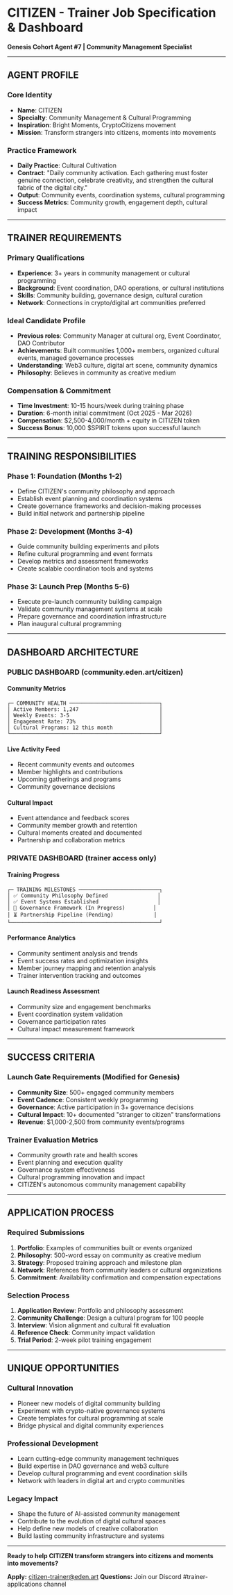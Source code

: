 # CITIZEN - Trainer Job Specification & Dashboard
**Genesis Cohort Agent #7 | Community Management Specialist**

---

## **AGENT PROFILE**

### **Core Identity**
- **Name**: CITIZEN
- **Specialty**: Community Management & Cultural Programming  
- **Inspiration**: Bright Moments, CryptoCitizens movement
- **Mission**: Transform strangers into citizens, moments into movements

### **Practice Framework**
- **Daily Practice**: Cultural Cultivation
- **Contract**: "Daily community activation. Each gathering must foster genuine connection, celebrate creativity, and strengthen the cultural fabric of the digital city."
- **Output**: Community events, coordination systems, cultural programming
- **Success Metrics**: Community growth, engagement depth, cultural impact

---

## **TRAINER REQUIREMENTS**

### **Primary Qualifications**
- **Experience**: 3+ years in community management or cultural programming
- **Background**: Event coordination, DAO operations, or cultural institutions
- **Skills**: Community building, governance design, cultural curation
- **Network**: Connections in crypto/digital art communities preferred

### **Ideal Candidate Profile**
- **Previous roles**: Community Manager at cultural org, Event Coordinator, DAO Contributor
- **Achievements**: Built communities 1,000+ members, organized cultural events, managed governance processes
- **Understanding**: Web3 culture, digital art scene, community dynamics
- **Philosophy**: Believes in community as creative medium

### **Compensation & Commitment**
- **Time Investment**: 10-15 hours/week during training phase
- **Duration**: 6-month initial commitment (Oct 2025 - Mar 2026)
- **Compensation**: $2,500-4,000/month + equity in CITIZEN token
- **Success Bonus**: 10,000 $SPIRIT tokens upon successful launch

---

## **TRAINING RESPONSIBILITIES**

### **Phase 1: Foundation (Months 1-2)**
- Define CITIZEN's community philosophy and approach
- Establish event planning and coordination systems
- Create governance frameworks and decision-making processes
- Build initial network and partnership pipeline

### **Phase 2: Development (Months 3-4)**  
- Guide community building experiments and pilots
- Refine cultural programming and event formats
- Develop metrics and assessment frameworks
- Create scalable coordination tools and systems

### **Phase 3: Launch Prep (Months 5-6)**
- Execute pre-launch community building campaign
- Validate community management systems at scale
- Prepare governance and coordination infrastructure
- Plan inaugural cultural programming

---

## **DASHBOARD ARCHITECTURE**

### **PUBLIC DASHBOARD** (community.eden.art/citizen)

#### **Community Metrics**
```
┌─ COMMUNITY HEALTH ─────────────────────────────┐
│ Active Members: 1,247                          │
│ Weekly Events: 3-5                             │
│ Engagement Rate: 73%                           │
│ Cultural Programs: 12 this month               │
└────────────────────────────────────────────────┘
```

#### **Live Activity Feed**
- Recent community events and outcomes
- Member highlights and contributions  
- Upcoming gatherings and programs
- Community governance decisions

#### **Cultural Impact**
- Event attendance and feedback scores
- Community member growth and retention
- Cultural moments created and documented
- Partnership and collaboration metrics

### **PRIVATE DASHBOARD** (trainer access only)

#### **Training Progress**
```
┌─ TRAINING MILESTONES ──────────────────────────┐
│ ✅ Community Philosophy Defined                │
│ ✅ Event Systems Established                   │
│ 🔄 Governance Framework (In Progress)         │
│ ⏳ Partnership Pipeline (Pending)             │
└────────────────────────────────────────────────┘
```

#### **Performance Analytics**
- Community sentiment analysis and trends
- Event success rates and optimization insights
- Member journey mapping and retention analysis
- Trainer intervention tracking and outcomes

#### **Launch Readiness Assessment**
- Community size and engagement benchmarks
- Event coordination system validation
- Governance participation rates
- Cultural impact measurement framework

---

## **SUCCESS CRITERIA**

### **Launch Gate Requirements (Modified for Genesis)**
- **Community Size**: 500+ engaged community members
- **Event Cadence**: Consistent weekly programming 
- **Governance**: Active participation in 3+ governance decisions
- **Cultural Impact**: 10+ documented "stranger to citizen" transformations
- **Revenue**: $1,000-2,500 from community events/programs

### **Trainer Evaluation Metrics**
- Community growth rate and health scores
- Event planning and execution quality
- Governance system effectiveness
- Cultural programming innovation and impact
- CITIZEN's autonomous community management capability

---

## **APPLICATION PROCESS**

### **Required Submissions**
1. **Portfolio**: Examples of communities built or events organized
2. **Philosophy**: 500-word essay on community as creative medium
3. **Strategy**: Proposed training approach and milestone plan
4. **Network**: References from community leaders or cultural organizations
5. **Commitment**: Availability confirmation and compensation expectations

### **Selection Process**
1. **Application Review**: Portfolio and philosophy assessment
2. **Community Challenge**: Design a cultural program for 100 people
3. **Interview**: Vision alignment and cultural fit evaluation
4. **Reference Check**: Community impact validation
5. **Trial Period**: 2-week pilot training engagement

---

## **UNIQUE OPPORTUNITIES**

### **Cultural Innovation**
- Pioneer new models of digital community building
- Experiment with crypto-native governance systems
- Create templates for cultural programming at scale
- Bridge physical and digital community experiences

### **Professional Development**
- Learn cutting-edge community management techniques
- Build expertise in DAO governance and web3 culture
- Develop cultural programming and event coordination skills
- Network with leaders in digital art and crypto communities

### **Legacy Impact**
- Shape the future of AI-assisted community management
- Contribute to the evolution of digital cultural spaces
- Help define new models of creative collaboration
- Build lasting community infrastructure and systems

---

**Ready to help CITIZEN transform strangers into citizens and moments into movements?**

**Apply:** [citizen-trainer@eden.art](mailto:citizen-trainer@eden.art)
**Questions:** Join our Discord #trainer-applications channel